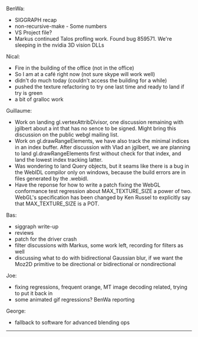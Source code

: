 BenWa:
* SIGGRAPH recap
* non-recursive-make - Some numbers
* VS Project file?
* Markus continued Talos profling work. Found bug 859571. We're sleeping in the nvidia 3D vision DLLs

Nical:
* Fire in the building of the office (not in the office)
* So I am at a café right now (not sure skype will work well)
* didn't do much today (couldn't access the building for a while)
* pushed the texture refactoring to try one last time and ready to land if try is green
* a bit of gralloc work

Guillaume:
* Work on landing gl.vertexAttribDivisor, one discussion remaining with jgilbert about a int that has no sence to be signed. Might bring this discussion on the public webgl mailing list.
* Work on gl.drawRangeElements, we have also track the minimal indices in an index buffer. After discussion with Vlad an jgilbert, we are planning to land gl.drawRangeElements first without check for that index, and land the lowest index tracking latter.
* Was wondering to land Query objects, but it seams like there is a bug in the WebIDL compilor only on windows, because the build errors are in files generated by the .webidl.
* Have the reponse for how to write a patch fixing the WebGL conformance test regression about MAX_TEXTURE_SIZE a power of two. WebGL's specification has been changed by Ken Russel to explicitly say that MAX_TEXTURE_SIZE is a POT.

Bas:
* siggraph write-up
* reviews
* patch for the driver crash
* filter discussions with Markus, some work left, recording for filters as well
* discussing what to do with bidirectional Gaussian blur, if we want the Moz2D primitive to be directional or bidirectional or nondirectional

Joe:
* fixing regressions, frequent orange, MT image decoding related, trying to put it back in
* some animated gif regressions? BenWa reporting

George:
* fallback to software for advanced blending ops

________________



